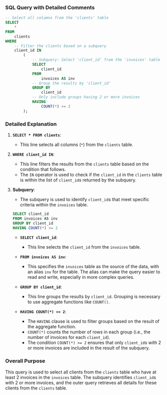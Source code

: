 ### SQL Query with Detailed Comments

```sql
-- Select all columns from the 'clients' table
SELECT 
    * 
FROM 
    clients 
WHERE 
    -- Filter the clients based on a subquery
    client_id IN 
        (
            -- Subquery: Select 'client_id' from the 'invoices' table
            SELECT 
                client_id 
            FROM 
                invoices AS inv 
            -- Group the results by 'client_id'
            GROUP BY 
                client_id 
            -- Only include groups having 2 or more invoices
            HAVING 
                COUNT(*) >= 2 
        );
```

### Detailed Explanation

1. **`SELECT * FROM clients`**:
   - This line selects all columns (`*`) from the `clients` table.

2. **`WHERE client_id IN`**:
   - This line filters the results from the `clients` table based on the condition that follows.
   - The `IN` operator is used to check if the `client_id` in the `clients` table is within the list of `client_id`s returned by the subquery.

3. **Subquery**:
   - The subquery is used to identify `client_id`s that meet specific criteria within the `invoices` table.

   ```sql
   SELECT client_id 
   FROM invoices AS inv 
   GROUP BY client_id 
   HAVING COUNT(*) >= 2 
   ```

   - **`SELECT client_id`**:
     - This line selects the `client_id` from the `invoices` table.

   - **`FROM invoices AS inv`**:
     - This specifies the `invoices` table as the source of the data, with an alias `inv` for the table. The alias can make the query easier to read and write, especially in more complex queries.
   
   - **`GROUP BY client_id`**:
     - This line groups the results by `client_id`. Grouping is necessary to use aggregate functions like `COUNT()`.

   - **`HAVING COUNT(*) >= 2`**:
     - The `HAVING` clause is used to filter groups based on the result of the aggregate function.
     - `COUNT(*)` counts the number of rows in each group (i.e., the number of invoices for each `client_id`).
     - The condition `COUNT(*) >= 2` ensures that only `client_id`s with 2 or more invoices are included in the result of the subquery.

### Overall Purpose

This query is used to select all clients from the `clients` table who have at least 2 invoices in the `invoices` table. The subquery identifies `client_id`s with 2 or more invoices, and the outer query retrieves all details for these clients from the `clients` table.
